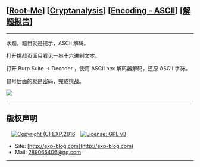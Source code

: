 ## [[Root-Me](https://www.root-me.org/)] [[Cryptanalysis](https://www.root-me.org/en/Challenges/Cryptanalysis/)] [[Encoding - ASCII](https://www.root-me.org/en/Challenges/Cryptanalysis/Encoding-ASCII)] [[解题报告](http://exp-blog.com/2019/01/13/pid-2872/)]

------

水题，题目就是提示，ASCII 解码。

打开挑战页面只看见一串十六进制文本。

打开 Burp Suite -> Decoder ，使用 ASCII hex 解码器解码，还原 ASCII 字符。

冒号后面的就是密码，完成挑战。

![](https://github.com/lyy289065406/CTF-Solving-Reports/blob/master/rootme/Cryptanalysis/%5B01%5D%20%5B5P%5D%20Encoding%20-%20ASCII/imgs/01.png)

------

## 版权声明

　[![Copyright (C) EXP,2016](https://img.shields.io/badge/Copyright%20(C)-EXP%202016-blue.svg)](http://exp-blog.com)　[![License: GPL v3](https://img.shields.io/badge/License-GPL%20v3-blue.svg)](https://www.gnu.org/licenses/gpl-3.0)
  

- Site: [http://exp-blog.com](http://exp-blog.com) 
- Mail: <a href="mailto:289065406@qq.com?subject=[EXP's Github]%20Your%20Question%20（请写下您的疑问）&amp;body=What%20can%20I%20help%20you?%20（需要我提供什么帮助吗？）">289065406@qq.com</a>


------
